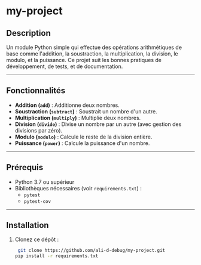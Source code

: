 # my-project

## Description
Un module Python simple qui effectue des opérations arithmétiques de base comme l'addition, la soustraction, la multiplication, la division, le modulo, et la puissance. Ce projet suit les bonnes pratiques de développement, de tests, et de documentation.

---

## Fonctionnalités
- **Addition (`add`)** : Additionne deux nombres.
- **Soustraction (`subtract`)** : Soustrait un nombre d'un autre.
- **Multiplication (`multiply`)** : Multiplie deux nombres.
- **Division (`divide`)** : Divise un nombre par un autre (avec gestion des divisions par zéro).
- **Modulo (`modulo`)** : Calcule le reste de la division entière.
- **Puissance (`power`)** : Calcule la puissance d'un nombre.

---

## Prérequis
- Python 3.7 ou supérieur
- Bibliothèques nécessaires (voir `requirements.txt`) :
  - `pytest`
  - `pytest-cov`

---

## Installation
1. Clonez ce dépôt :
   ```bash
    git clone https://github.com/ali-d-debug/my-project.git
   pip install -r requirements.txt
